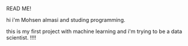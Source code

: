 READ ME!

hi i'm Mohsen almasi and studing programming.

this is my first project with machine learning and i'm trying to be a data scientist.
!!!!
